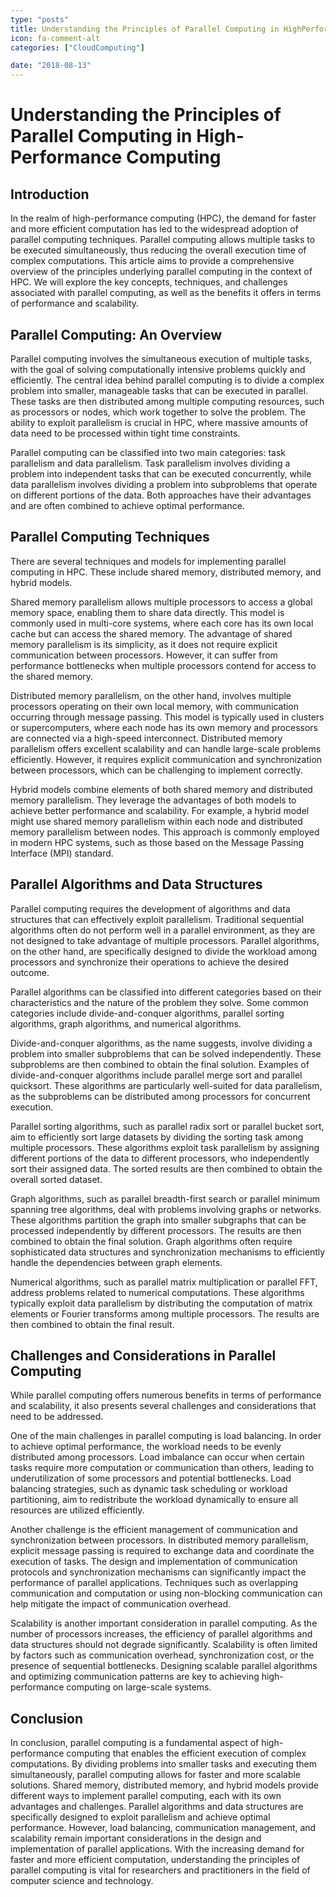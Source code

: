 ```yaml
---
type: "posts"
title: Understanding the Principles of Parallel Computing in HighPerformance Computing
icon: fa-comment-alt
categories: ["CloudComputing"]

date: "2018-08-13"
---
```




# Understanding the Principles of Parallel Computing in High-Performance Computing

## Introduction

In the realm of high-performance computing (HPC), the demand for faster and more efficient computation has led to the widespread adoption of parallel computing techniques. Parallel computing allows multiple tasks to be executed simultaneously, thus reducing the overall execution time of complex computations. This article aims to provide a comprehensive overview of the principles underlying parallel computing in the context of HPC. We will explore the key concepts, techniques, and challenges associated with parallel computing, as well as the benefits it offers in terms of performance and scalability.

## Parallel Computing: An Overview

Parallel computing involves the simultaneous execution of multiple tasks, with the goal of solving computationally intensive problems quickly and efficiently. The central idea behind parallel computing is to divide a complex problem into smaller, manageable tasks that can be executed in parallel. These tasks are then distributed among multiple computing resources, such as processors or nodes, which work together to solve the problem. The ability to exploit parallelism is crucial in HPC, where massive amounts of data need to be processed within tight time constraints.

Parallel computing can be classified into two main categories: task parallelism and data parallelism. Task parallelism involves dividing a problem into independent tasks that can be executed concurrently, while data parallelism involves dividing a problem into subproblems that operate on different portions of the data. Both approaches have their advantages and are often combined to achieve optimal performance.

## Parallel Computing Techniques

There are several techniques and models for implementing parallel computing in HPC. These include shared memory, distributed memory, and hybrid models.

Shared memory parallelism allows multiple processors to access a global memory space, enabling them to share data directly. This model is commonly used in multi-core systems, where each core has its own local cache but can access the shared memory. The advantage of shared memory parallelism is its simplicity, as it does not require explicit communication between processors. However, it can suffer from performance bottlenecks when multiple processors contend for access to the shared memory.

Distributed memory parallelism, on the other hand, involves multiple processors operating on their own local memory, with communication occurring through message passing. This model is typically used in clusters or supercomputers, where each node has its own memory and processors are connected via a high-speed interconnect. Distributed memory parallelism offers excellent scalability and can handle large-scale problems efficiently. However, it requires explicit communication and synchronization between processors, which can be challenging to implement correctly.

Hybrid models combine elements of both shared memory and distributed memory parallelism. They leverage the advantages of both models to achieve better performance and scalability. For example, a hybrid model might use shared memory parallelism within each node and distributed memory parallelism between nodes. This approach is commonly employed in modern HPC systems, such as those based on the Message Passing Interface (MPI) standard.

## Parallel Algorithms and Data Structures

Parallel computing requires the development of algorithms and data structures that can effectively exploit parallelism. Traditional sequential algorithms often do not perform well in a parallel environment, as they are not designed to take advantage of multiple processors. Parallel algorithms, on the other hand, are specifically designed to divide the workload among processors and synchronize their operations to achieve the desired outcome.

Parallel algorithms can be classified into different categories based on their characteristics and the nature of the problem they solve. Some common categories include divide-and-conquer algorithms, parallel sorting algorithms, graph algorithms, and numerical algorithms.

Divide-and-conquer algorithms, as the name suggests, involve dividing a problem into smaller subproblems that can be solved independently. These subproblems are then combined to obtain the final solution. Examples of divide-and-conquer algorithms include parallel merge sort and parallel quicksort. These algorithms are particularly well-suited for data parallelism, as the subproblems can be distributed among processors for concurrent execution.

Parallel sorting algorithms, such as parallel radix sort or parallel bucket sort, aim to efficiently sort large datasets by dividing the sorting task among multiple processors. These algorithms exploit task parallelism by assigning different portions of the data to different processors, who independently sort their assigned data. The sorted results are then combined to obtain the overall sorted dataset.

Graph algorithms, such as parallel breadth-first search or parallel minimum spanning tree algorithms, deal with problems involving graphs or networks. These algorithms partition the graph into smaller subgraphs that can be processed independently by different processors. The results are then combined to obtain the final solution. Graph algorithms often require sophisticated data structures and synchronization mechanisms to efficiently handle the dependencies between graph elements.

Numerical algorithms, such as parallel matrix multiplication or parallel FFT, address problems related to numerical computations. These algorithms typically exploit data parallelism by distributing the computation of matrix elements or Fourier transforms among multiple processors. The results are then combined to obtain the final result.

## Challenges and Considerations in Parallel Computing

While parallel computing offers numerous benefits in terms of performance and scalability, it also presents several challenges and considerations that need to be addressed.

One of the main challenges in parallel computing is load balancing. In order to achieve optimal performance, the workload needs to be evenly distributed among processors. Load imbalance can occur when certain tasks require more computation or communication than others, leading to underutilization of some processors and potential bottlenecks. Load balancing strategies, such as dynamic task scheduling or workload partitioning, aim to redistribute the workload dynamically to ensure all resources are utilized efficiently.

Another challenge is the efficient management of communication and synchronization between processors. In distributed memory parallelism, explicit message passing is required to exchange data and coordinate the execution of tasks. The design and implementation of communication protocols and synchronization mechanisms can significantly impact the performance of parallel applications. Techniques such as overlapping communication and computation or using non-blocking communication can help mitigate the impact of communication overhead.

Scalability is another important consideration in parallel computing. As the number of processors increases, the efficiency of parallel algorithms and data structures should not degrade significantly. Scalability is often limited by factors such as communication overhead, synchronization cost, or the presence of sequential bottlenecks. Designing scalable parallel algorithms and optimizing communication patterns are key to achieving high-performance computing on large-scale systems.

## Conclusion

In conclusion, parallel computing is a fundamental aspect of high-performance computing that enables the efficient execution of complex computations. By dividing problems into smaller tasks and executing them simultaneously, parallel computing allows for faster and more scalable solutions. Shared memory, distributed memory, and hybrid models provide different ways to implement parallel computing, each with its own advantages and challenges. Parallel algorithms and data structures are specifically designed to exploit parallelism and achieve optimal performance. However, load balancing, communication management, and scalability remain important considerations in the design and implementation of parallel applications. With the increasing demand for faster and more efficient computation, understanding the principles of parallel computing is vital for researchers and practitioners in the field of computer science and technology.